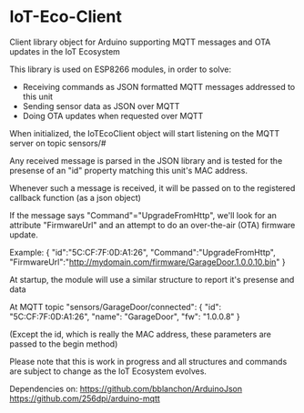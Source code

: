 # IoT-Eco-Client

Client library object for Arduino supporting MQTT messages and OTA updates in the IoT Ecosystem

This library is used on ESP8266 modules, in order to solve:
* Receiving commands as JSON formatted MQTT messages addressed to this unit
* Sending sensor data as JSON over MQTT
* Doing OTA updates when requested over MQTT

When initialized, the IoTEcoClient object will start listening on the MQTT server
on topic sensors/#

Any received message is parsed in the JSON library and is tested for the presense of
an "id" property matching this unit's MAC address.

Whenever such a message is received, it will be passed on to the registered callback function
(as a json object)

If the message says "Command"="UpgradeFromHttp", we'll look for an attribute "FirmwareUrl" and
an attempt to do an over-the-air (OTA) firmware update.

Example:
{
	"id":"5C:CF:7F:0D:A1:26",
	"Command":"UpgradeFromHttp",
	"FirmwareUrl":"http://mydomain.com/firmware/GarageDoor.1.0.0.10.bin"
}

At startup, the module will use a similar structure to report it's presense and data

At MQTT topic "sensors/GarageDoor/connected":
{ 
	"id": "5C:CF:7F:0D:A1:26", 
	"name": "GarageDoor", 
	"fw": "1.0.0.8" 
}

(Except the id, which is really the MAC address, these parameters are passed to the begin method)

Please note that this is work in progress and all structures and commands are subject to change as 
the IoT Ecosystem evolves. 

Dependencies on:
https://github.com/bblanchon/ArduinoJson
https://github.com/256dpi/arduino-mqtt
